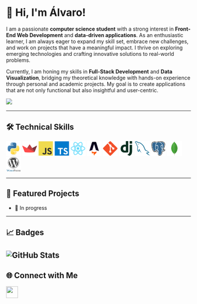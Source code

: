 <!-- ## ⛏️ In progress... -->

<!--
**alvarobarrenadev/alvarobarrenadev** is a ✨ _special_ ✨ repository because its `README.md` (this file) appears on your GitHub profile.

Here are some ideas to get you started:

- 🔭 I’m currently working on ...
- 🌱 I’m currently learning ...
- 👯 I’m looking to collaborate on ...
- 🤔 I’m looking for help with ...
- 💬 Ask me about ...
- 📫 How to reach me: ...
- 😄 Pronouns: ...
- ⚡ Fun fact: ...
-->

# 👋 Hi, I'm Álvaro!

I am a passionate **computer science student** with a strong interest in **Front-End Web Development** and **data-driven applications**. As an enthusiastic learner, I am always eager to expand my skill set, embrace new challenges, and work on projects that have a meaningful impact. I thrive on exploring emerging technologies and crafting innovative solutions to real-world problems.

Currently, I am honing my skills in **Full-Stack Development** and **Data Visualization**, bridging my theoretical knowledge with hands-on experience through personal and academic projects. My goal is to create applications that are not only functional but also insightful and user-centric.

<div>
  <a>
   <img src="https://komarev.com/ghpvc/?username=alvarobarrenadev&style=flat-square&color=blue"/>
  <a/>
<div>

---

## 🛠️ Technical Skills

<p align="left">
  <img src="https://raw.githubusercontent.com/devicons/devicon/master/icons/python/python-original.svg" alt="Python" width="40" height="40"/>
  <img src="https://raw.githubusercontent.com/devicons/devicon/master/icons/streamlit/streamlit-original.svg" alt="Streamlit" width="40" height="40"/>
  <img src="https://raw.githubusercontent.com/devicons/devicon/master/icons/javascript/javascript-original.svg" alt="JavaScript" width="40" height="40"/>
  <img src="https://raw.githubusercontent.com/devicons/devicon/master/icons/typescript/typescript-original.svg" alt="TypeScript" width="40" height="40"/>
  <img src="https://raw.githubusercontent.com/devicons/devicon/master/icons/react/react-original.svg" alt="React" width="40" height="40"/>
  <img src="https://raw.githubusercontent.com/devicons/devicon/master/icons/astro/astro-original.svg" alt="Astro" width="40" height="40"/>
  <img src="https://raw.githubusercontent.com/devicons/devicon/master/icons/git/git-original.svg" alt="Git" width="40" height="40"/>
  <img src="https://raw.githubusercontent.com/devicons/devicon/master/icons/django/django-plain.svg" alt="Django" width="40" height="40"/>
  <img src="https://raw.githubusercontent.com/devicons/devicon/master/icons/mysql/mysql-original.svg" alt="MySQL" width="40" height="40"/>
  <img src="https://raw.githubusercontent.com/devicons/devicon/master/icons/postgresql/postgresql-original.svg" alt="PostgreSQL" width="40" height="40"/>
  <img src="https://raw.githubusercontent.com/devicons/devicon/master/icons/mongodb/mongodb-original.svg" alt="MongoDB" width="40" height="40"/>
  <img src="https://raw.githubusercontent.com/devicons/devicon/master/icons/wordpress/wordpress-original.svg" alt="WordPress" width="40" height="40"/>
</p>

---

## 🚀 Featured Projects
<!--
- 🌟 [Project 1](link): Brief description of the project.
- 🌟 [Project 2](link): Brief description of the project.
-->
 - 🌟 In progress
---

## 📈 Badges
![GitHub Stats](https://github-readme-stats.vercel.app/api?username=alvarobarrenadev&show_icons=true&theme=radical)
---

## 🌐 Connect with Me
<p align="left">
  <a href="https://www.linkedin.com/in/alvarobarrena" target="_blank" rel="noreferrer">
    <img src="https://raw.githubusercontent.com/danielcranney/readme-generator/main/public/icons/socials/linkedin.svg" width="32" height="32" />
  </a>
</p>

